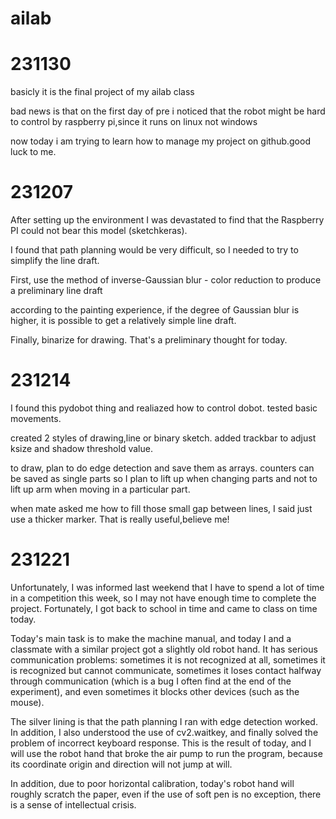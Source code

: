 # ailab

# 231130
basicly it is the final project of my ailab class

bad news is that on the first day of pre i noticed that the robot might be hard to control by raspberry pi,since it runs on linux not windows

now today i am trying to learn how to manage my project on github.good luck to me.

# 231207
After setting up the environment I was devastated to find that the Raspberry PI could not bear this model (sketchkeras).

I found that path planning would be very difficult, so I needed to try to simplify the line draft.

First, use the method of inverse-Gaussian blur - color reduction to produce a preliminary line draft

according to the painting experience, if the degree of Gaussian blur is higher, it is possible to get a relatively simple line draft.

Finally, binarize for drawing. That's a preliminary thought for today.

# 231214
I found this pydobot thing and realiazed how to control dobot. tested basic movements.

created 2 styles of drawing,line or binary sketch. added trackbar to adjust ksize and shadow threshold value.

to draw, plan to do edge detection and save them as arrays. counters can be saved as single parts so I plan to lift up when changing parts and not to lift up arm when moving in a particular part.

when mate asked me how to fill those small gap between lines, I said just use a thicker marker. That is really useful,believe me!

# 231221
Unfortunately, I was informed last weekend that I have to spend a lot of time in a competition this week, so I may not have enough time to complete the project. Fortunately, I got back to school in time and came to class on time today. 

Today's main task is to make the machine manual, and today I and a classmate with a similar project got a slightly old robot hand. It has serious communication problems: sometimes it is not recognized at all, sometimes it is recognized but cannot communicate, sometimes it loses contact halfway through communication (which is a bug I often find at the end of the experiment), and even sometimes it blocks other devices (such as the mouse). 

The silver lining is that the path planning I ran with edge detection worked. In addition, I also understood the use of cv2.waitkey, and finally solved the problem of incorrect keyboard response. This is the result of today, and I will use the robot hand that broke the air pump to run the program, because its coordinate origin and direction will not jump at will. 

In addition, due to poor horizontal calibration, today's robot hand will roughly scratch the paper, even if the use of soft pen is no exception, there is a sense of intellectual crisis.
